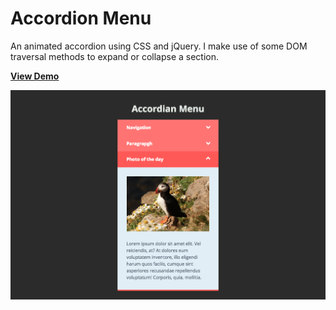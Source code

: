 # Accordion Menu
An animated accordion using CSS and jQuery. I make use of some DOM traversal methods to expand or collapse a section. 

[**View Demo**](https://chinyi3005.github.io/100websites/26-accordion-menu)

![Accordion Menu](./imgs/demo-accordion.png)
